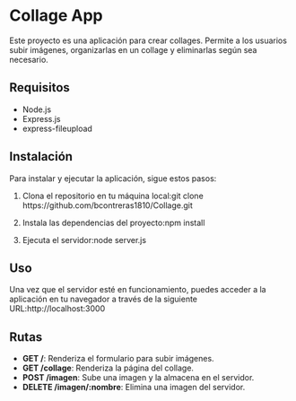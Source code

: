 <h1>Collage App</h1>
<p>Este proyecto es una aplicación para crear collages. Permite a los usuarios subir imágenes, organizarlas en un collage y eliminarlas según sea necesario.</p>
<h2>Requisitos</h2>
<ul>
  <li>Node.js</li>
  <li>Express.js</li>
  <li>express-fileupload</li>
</ul>
<h2>Instalación</h2>
<p>Para instalar y ejecutar la aplicación, sigue estos pasos:</p>
<ol>
  <li>Clona el repositorio en tu máquina local:git clone https://github.com/bcontreras1810/Collage.git</li>
</ol>
<ol start="2">
  <li>Instala las dependencias del proyecto:npm install</li>
</ol>
<ol start="3">
  <li>Ejecuta el servidor:node server.js </li>
</ol>
<h2>Uso</h2>
<p>Una vez que el servidor esté en funcionamiento, puedes acceder a la aplicación en tu navegador a través de la siguiente URL:http://localhost:3000</p>                                                  
<h2>Rutas</h2>
<ul>
  <li><strong>GET /</strong>: Renderiza el formulario para subir imágenes.</li>
  <li><strong>GET /collage</strong>: Renderiza la página del collage.</li>
  <li><strong>POST /imagen</strong>: Sube una imagen y la almacena en el servidor.</li>
  <li><strong>DELETE /imagen/:nombre</strong>: Elimina una imagen del servidor.</li>
</ul>
